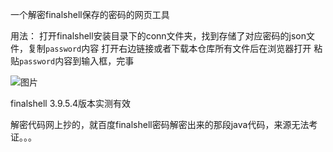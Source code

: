 一个解密finalshell保存的密码的网页工具

用法：
打开finalshell安装目录下的conn文件夹，找到存储了对应密码的json文件，复制`password`内容
打开右边链接或者下载本仓库所有文件后在浏览器打开
粘贴`password`内容到输入框，完事

![图片](https://github.com/antonTwelve/finalshellPasswordDecrypter/assets/88929910/41c981b0-cca0-4500-ae31-1273e06da347)


finalshell 3.9.5.4版本实测有效

解密代码网上抄的，就百度finalshell密码解密出来的那段java代码，来源无法考证。。。
